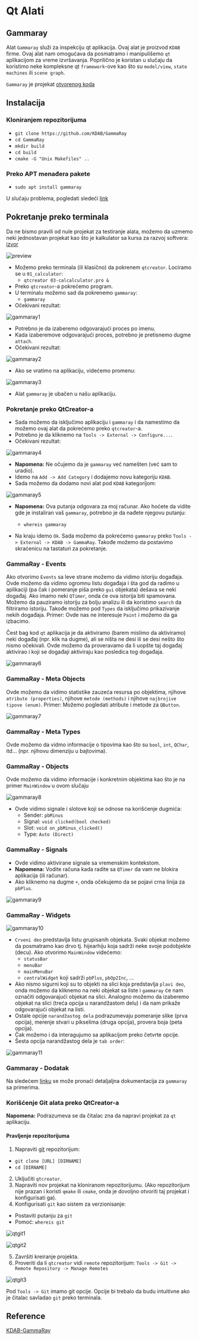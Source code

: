 # Qt Alati

## Gammaray

Alat `Gammaray` služi za inspekciju qt aplikacija. Ovaj alat je proizvod `KDAB` firme. Ovaj alat nam omogućava da posmatramo i manipulišemo `qt` aplikacijom za vreme izvršavanja. Poprilično je koristan u slučaju da koristimo neke kompleksne qt `framework`-ove kao što su `model/view`, `state machines` ili `scene graph`.

`Gammaray` je projekat [otvorenog koda](https://github.com/KDAB/GammaRay)

## Instalacija

### Kloniranjem repozitorijuma

- `git clone https://github.com/KDAB/GammaRay`
- `cd GammaRay`
- `mkdir build`
- `cd build`
- `cmake -G "Unix Makefiles" ..`

### Preko APT menađera pakete

- `sudo apt install gammaray`

U slučaju problema, pogledati sledeći [link](https://github.com/KDAB/GammaRay/wiki/Known-Issues)

## Pokretanje preko terminala

Da ne bismo pravili od nule projekat za testiranje alata, možemo da uzmemo neki jednostavan projekat kao što je kalkulator sa kursa za razvoj softvera: [izvor](https://github.com/MATF-RS20/zvanicni-materijali)

![preview](01_calculator/preview.png)

- Možemo preko terminala (ili klasično) da pokrenem `qtcreator`. Lociramo se u `01_calculator`:
  * `qtcreator 03-calcalculator.pro &`
- Preko `qtcreator`-a pokrećemo program.
- U terminalu možemo sad da pokrenemo `gammaray`:
  * `gammaray`
- Očekivani rezultat:

![gammaray1](images/gammaray1.png)

- Potrebno je da izaberemo odgovarajući proces po imenu.
- Kada izaberemove odgovarajući proces, potrebno je pretisnemo dugme `attach`.
- Očekivani rezultat:

![gammaray2](images/gammaray2.png)

- Ako se vratimo na aplikaciju, videćemo promenu:

![gammaray3](images/gammaray3.png)

- Alat `gammaray` je ubačen u našu aplikaciju. 

### Pokretanje preko QtCreator-a

- Sada možemo da isključimo aplikaciju i `gammaray` i da namestimo da možemo ovaj alat da pokrećemo preko `qtcreator`-a.
- Potrebno je da kliknemo na `Tools -> External -> Configure...`.
- Očekivani rezultat:

![gammaray4](images/gammaray4.png)

- **Napomena:** Ne očujemo da je `gammaray` već namešten (već sam to uradio).
- Idemo na `Add -> Add Category` i dodajemo novu kategoriju `KDAB`.
- Sada možemo da dodamo novi alat pod `KDAB` kategorijom:

![gammaray5](images/gammaray5.png)

- **Napomena:** Ova putanja odgovara za moj računar. Ako hoćete da vidite gde je instaliran vaš `gammaray`, potrebno je da nađete njegovu putanju:
  * `whereis gammaray`
  
- Na kraju idemo `Ok`. Sada možemo da pokrećemo `gammaray` preko `Tools -> External -> KDAB -> GammaRay`. Takođe možemo da postavimo skraćenicu na tastaturi za pokretanje.

### GammaRay - Events

Ako otvorimo `Events` sa leve strane možemo da vidimo istoriju događaja. Ovde možemo da vidimo ogromnu listu događaja i šta god da radimo u aplikaciji (pa čak i pomeranje piša preko `gui` objekata) dešava se neki događaj. Ako imamo neki `QTimer`, onda će ova istorija biti spamovana. Možemo da pauziramo istoriju za bolju analizu ili da koristimo `search` da filtriramo istoriju. Takođe možemo pod `Types` da isključimo prikazivanje nekih događaja. Primer: Ovde nas ne interesuje `Paint` i možemo da ga izbacimo.

Čest bag kod `qt` aplikacija je da aktiviramo (barem mislimo da aktiviramo) neki događaj (npr. klik na dugme), ali se ništa ne desi ili se desi nešto što nismo očekivali. Ovde možemo da proveravamo da li uopšte taj događaj aktivirao i koji se događaji aktiviraju kao posledica tog događaja.

![gammaray6](images/gammaray6.png)

### GammaRay - Meta Objects

Ovde možemo da vidimo statistike zauzeća resursa po objektima, njihove `atribute (properties)`, njihove `metode (methods)` i njihove `najbrojive tipove (enum)`. Primer: Možemo pogledati atribute i metode za `QButton`.

![gammaray7](images/gammaray7.png)

### GammaRay - Meta Types

Ovde možemo da vidmo informacije o tipovima kao što su `bool`, `int`, `QChar`, itd... (npr. njihovu dimenziju u bajtovima).

### GammaRay - Objects

Ovde možemo da vidimo informacije i konkretnim objektima kao što je na primer `MainWindow` u ovom slučaju

![gammaray8](images/gammaray8.png)

- Ovde vidimo signale i slotove koji se odnose na korišćenje dugmića: 
  * Sender: `pbMinus`
  * Signal: `void clicked(bool checked)`
  * Slot: `void on_pbMinus_clicked()`
  * Type: `Auto (Direct)`
  
### GammaRay - Signals

- Ovde vidimo aktivirane signale sa vremenskim kontekstom. 
- **Napomena:** Vodite računa kada radite sa `QTimer` da vam ne blokira aplikacija (ili računar).
- Ako kliknemo na dugme `+`, onda očekujemo da se pojavi crna linija za `pbPlus`.

![gammaray9](images/gammaray9.png)

### GammaRay - Widgets

![gammaray10](images/gammaray10.png)

- `Crveni deo` predstavlja listu grupisanih objekata. Svaki objekat možemo da posmatramo kao drvo tj. hijearhiju koja sadrži neke svoje podobjekte (decu). Ako otvorimo `MainWindow` videćemo:
  * `statusBar`
  * `menuBar`
  * `mainMenuBar`
  * `centralWidget` koji sadrži `pbPlus`, `pbOp2Inc`, ...
- Ako nismo sigurni koji su to objekti na slici koja predstavlja `plavi deo`, onda možemo da kliknemo na neki objekat sa liste i `gammaray` će nam označiti odgovarajući objekat na slici. Analogno možemo da izaberemo objekat na slici (treća opcija u narandžastom delu) i da nam prikaže odgovarajući objekat na listi. 
- Ostale opcije `narandžastog dela` podrazumevaju pomeranje slike (prva opcija), merenje stvari u pikselima (druga opcija), provera boja (peta opcija). 
- Čak možemo i da interagujumo sa aplikacijom preko četvrte opcije. 
- Šesta opcija narandžastog dela je `tab order`:

![gammaray11](images/gammaray11.png)

### Gammaray - Dodatak

Na sledećem [linku](https://doc.qt.io/GammaRay/index.html) se može pronaći detaljaljna dokumentacija za `gammaray` sa primerima.

### Korišćenje Git alata preko QtCreator-a

**Napomena:** Podrazumeva se da čitalac zna da napravi projekat za `qt` aplikaciju.

#### Pravljenje repozitorijuma

1. Napraviti [git](https://github.com/) repozitorijum:
  * `git clone [URL] [DIRNAME]`
  * `cd [DIRNAME]`
2. Uključiti `qtcreator`.
3. Napraviti nov projekat na kloniranom repozitorijumu. (Ako repozitorijum nije prazan i koristi `qmake` ili `cmake`, onda je dovoljno otvoriti taj projekat i konfigurisati ga).
4. Konfigurisati `git` kao sistem za verzionisanje:
  * Postaviti putanju za `git`
  * Pomoć: `whereis git`

![qtgit1](images/qtgit1.png)

![qtgit2](images/qtgit2.png)

5. Završiti kreiranje projekta.
6. Proveriti da li `qtcreator` vidi `remote` repozitorijum: `Tools -> Git -> Remote Repository -> Manage Remotes`

![qtgit3](images/qtgit3.png)

Pod `Tools -> Git` imamo git opcije. Opcije bi trebalo da budu intuitivne ako je čitalac savladao `git` preko terminala.

## Reference

[KDAB-GammaRay](https://www.kdab.com/development-resources/qt-tools/gammaray/#GammaRay_Tutorials)
